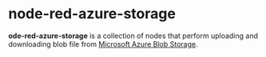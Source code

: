 # node-red-azure-storage
**ode-red-azure-storage** is a collection of nodes that perform uploading and downloading blob file from [Microsoft Azure Blob Storage](https://azure.microsoft.com/en-us/services/storage/blobs/).
